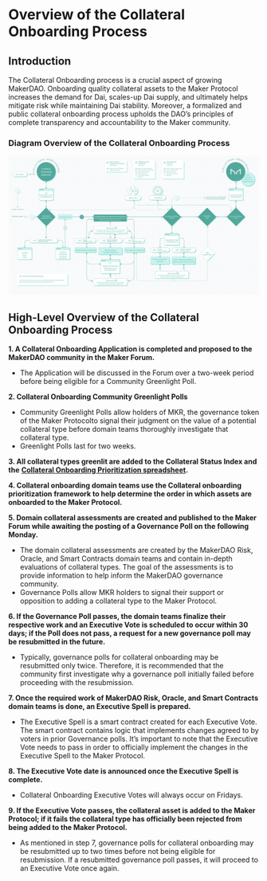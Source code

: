 # Overview of the Collateral Onboarding Process

## **Introduction**

The Collateral Onboarding process is a crucial aspect of growing MakerDAO. Onboarding quality collateral assets to the Maker Protocol increases the demand for Dai, scales-up Dai supply, and ultimately helps mitigate risk while maintaining  Dai stability. Moreover, a formalized and public collateral onboarding process upholds the DAO’s principles of complete transparency and accountability to the Maker community. 

### Diagram Overview of the Collateral Onboarding Process 

![](../.gitbook/assets/screen-shot-2020-11-12-at-4.27.37-pm.png)

## **High-Level Overview of the Collateral Onboarding Process**

**1. A Collateral Onboarding Application is completed and proposed to the MakerDAO community in the Maker Forum.**

* The Application will be discussed in the Forum over a two-week period before being eligible for a Community Greenlight Poll.

**2. Collateral Onboarding Community Greenlight Polls**

* Community Greenlight Polls allow holders of MKR,  the governance token of the Maker Protocolto signal their judgment on the value of a potential collateral type before domain teams thoroughly investigate that collateral type.
* Greenlight Polls last for two weeks.

**3. All collateral types greenlit are added to the Collateral Status Index and the** [**Collateral Onboarding Prioritization spreadsheet**](https://docs.google.com/spreadsheets/d/1IX9e2fyfz7djtDMKn5gMyGsyFxHoY75GncMbAjnSXrM/edit#gid=0)**.**

**4. Collateral onboarding domain teams use the Collateral onboarding prioritization framework to help determine the order in which assets are onboarded to the Maker Protocol.**

**5. Domain collateral assessments are created and published to the Maker Forum while awaiting the posting of a Governance Poll on the following Monday.**

* The domain collateral assessments are created by the MakerDAO Risk, Oracle, and Smart Contracts domain teams and contain in-depth evaluations of collateral types. The goal of the assessments is to provide information to help inform the MakerDAO governance community.
* Governance Polls allow MKR holders to signal their support or opposition to adding a collateral type to the Maker Protocol.

**6. If the Governance Poll passes, the domain teams finalize their respective work and an Executive Vote is scheduled to occur within 30 days; if the Poll does not pass, a request for a new governance poll may be resubmitted in the future.** 

* Typically, governance polls for collateral onboarding may be resubmitted only twice. Therefore, it is recommended that the community first investigate why a governance poll initially failed before proceeding with the resubmission.

**7. Once the required work of MakerDAO Risk, Oracle, and Smart Contracts domain teams is done, an Executive Spell is prepared.**

* The Executive Spell is a smart contract created for each Executive Vote. The smart contract contains logic that implements changes agreed to by voters in prior Governance polls. It’s important to note that the Executive Vote needs to pass in order to officially implement the changes in the Executive Spell to the Maker Protocol.

**8. The Executive Vote date is announced once the Executive Spell is complete.** 

* Collateral Onboarding Executive Votes will always occur on Fridays.

**9. If the Executive Vote passes, the collateral asset is added to the Maker Protocol; if it fails the collateral type has officially been rejected from being added to the Maker Protocol.** 

* As mentioned in step 7, governance polls for collateral onboarding may be resubmitted up to two times before not being eligible for resubmission. If a resubmitted governance poll passes, it will proceed to an Executive Vote once again. 

